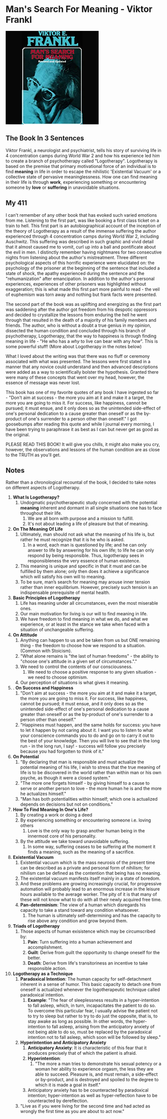 # Man's Search For Meaning - Viktor Frankl

![Man's Search For Meaning](Images/MansSearchForMeaning.jpeg)

## The Book In 3 Sentences
Viktor Frankl, a neurologist and psychiatrist, tells his story of surviving life in 4 concentration camps during World War 2 and how his experience led him to create a branch of psychotherapy called "Logotherapy". Logotherapy is based on the premise that primary motivational force of an individual is to find __meaning__ in life in order to escape the nihilistic 'Existential Vacuum' or a collective state of pervasive meaninglessness. How one can find meaning in their life is through __work__, experiencing something or encountering someone by __love__  or __suffering__ in unavoidable situations.

## My 411
I can't remember of any other book that has evoked such varied emotions from me. Listening to the first part, was like booking a first class ticket on a train to hell. This first part is an autobiographical account of the inception of the theory of Logotherapy as a result of the immense suffering the author experienced through 4 concentration camps during World War 2, including Auschwitz. This suffering was described in such graphic and vivid detail that it almost caused me to vomit, curl up into a ball and pontificate about the evil in men. I distinctly remember having nightmares for two consecutive nights from listening about the author's mistreatment. Three different psychological aspects of this horrific experience were elucidated on: the psychology of the prisoner at the beginning of the sentence that included a state of shock, the apathy experienced during the sentence and the "rehumanization" after emancipation. In addition to the author's personal experiences, experiences of other prisoners was highlighted without exaggeration; this is what made this first part more painful to read - the veil of euphemism was torn away and nothing but frank facts were presented. 

The second part of the book was as uplifting and energizing as the first part was saddening after the author got freedom from his despotic oppressors and decided to crystallize the lessons from enduring the hell he went through that resulted in the death of a majority of his family members and friends. The author, who is without a doubt a true genius in my opinion, dissected the human condition and concluded through his branch of psychotherapy, Logotherapy, that the way to happiness is through finding meaning in life - "He who has a _why_ to live can bear with any _how_". This is some powerful stuff! (More about Logotherapy in the notes below)

What I loved about the writing was that there was no fluff or ceremony associated with what was presented. The lessons were first stated in a manner that any novice could understand and then advanced descriptions were added as a way to scientifically bolster the hypothesis. Granted there were many of these concepts that went over my head, however, the essence of message was never lost.

This book has one of my favorite quotes of any book I have ingested so far - "Don't aim at success - the more you aim at it and make it a target, the more you are going to miss it. For success, like happiness, cannot be pursued; it must ensue, and it only does so as the unintended side-effect of one's personal dedication to a cause greater than oneself or as the by-product of one's surrender to a person other than oneself." I got goosebumps after reading this quote and while I journal every morning, I have been trying to paraphrase it as best as I can but never get as good as the original.

PLEASE READ THIS BOOK! It will give you chills, it might also make you cry, however, the observations and lessons of the human condition are as close to the TRUTH as you'll get.

## Notes

Rather than a chronological recountal of the book, I decided to take notes on different aspects of Logotherapy.

1. __What Is Logotherapy?__
   1. Undogmatic psychotherapeutic study concerned with the potential __meaning__ inherent and dormant in all single situations one has to face throughout their life.
      1. We are all born with purpose and a mission to fulfill. 
      2. It's not about leading a life of pleasure but that of meaning.
2. __On The Meaning Of Life__
   1. Ultimately, man should not ask what the meaning of his life is, but rather he must recognize that it is he who is asked. 
      1. In a word, each man is questioned by life; and he can only answer to life by answering for his own life; to life he can only respond by being responsible. Thus, logotherapy sees in responsibleness the very essence of human existence.
   2. This meaning is unique and specific in that it must and can be fulfilled by them alone; only then does it achieve a significance which will satisfy his own will to meaning.
   3. To be sure, man’s search for meaning may arouse inner tension rather than inner equilibrium. However, precisely such tension is an indispensable prerequisite of mental health.
3. __Basic Principles of Logotherapy__
   1. Life has meaning under all circumstances, even the most miserable ones.
   2. Our main motivation for living is our will to find meaning in life.
   3. We have freedom to find meaning in what we do, and what we experience, or at least in the stance we take when faced with a situation of unchangeable suffering.
4. __On Attitude__
   1. Anything can happen to us and be taken from us but ONE remaining thing - the freedom to choose how we respond to a situation. (Common with Stoicism).
   2. "What alone remains is "the last of human freedoms" - the ability to "choose one's attitude in a given set of circumstances."."
   3. We need to control the contents of our consciousness.
      1. We need to choose a positive response to any given situation - we need to choose optimism.
   4. Our perception of situations is what gives it meaning. 
5. . __On Success and Happiness__
   1. "Don't aim at success - the more you aim at it and make it a target, the more you are going to miss it. For success, like happiness, cannot be pursued; it must ensue, and it only does so as the unintended side-effect of one's personal dedication to a cause greater than oneself or as the by-product of one's surrender to a person other than oneself."
   2. "Happiness must happen, and the same holds for success: you have to let it happen by not caring about it. I want you to listen to what your conscience commands you to do and go on to carry it out to the best of your knowledge. Then you will live to see that in the long run - in the long run, I say! - success will follow you precisely because you had forgotten to think of it."
6. __On Potential__
   1. "By declaring that man is responsible and must actualize the potential meaning of his life, I wish to stress that the true meaning of life is to be discovered in the world rather than within man or his own psyche, as though it were a closed system."
   2. "The more one forgets himself - by giving himself to a cause to serve or another person to love - the more human he is and the more he actualizes himself."
   3. "Man has both potentialities within himself; which one is actualized depends on decisions but not on conditions."
7. __How To Find Meaning In One's Life?__
   1. By creating a work or doing a deed
   2. By experiencing something or encountering someone i.e. loving others
      1. Love is the only way to grasp another human being in the innermost core of his personality.
   3. By the attitude we take toward unavoidable suffering.
      1. In some way, suffering ceases to be suffering at the moment it finds a meaning, such as the meaning of a sacrifice.
8. __Existential Vacuum__
   1. Existential vacuum which is the mass neurosis of the present time can be described as a private and personal form of nihilism; for nihilism can be defined as the contention that being has no meaning.
   2. The existential vacuum manifests itself mainly in a state of boredom.
   3. And these problems are growing increasingly crucial, for progressive automation will probably lead to an enormous increase in the leisure hours available to the average worker. The pity of it is that many of these will not know what to do with all their newly acquired free time.
   4. __Pan-determinism__: The view of a human which disregards his capacity to take a stand toward any condition whatsoever.
      1. The human is ultimately self-determining and has the capacity to rise above any condition and grow beyond them. 
9.  __Triads of Logotherapy__
    1.  Those aspects of human exisistence which may be circumscribed by:
        1.  __Pain__: Turn suffering into a human achievement and accomplishment.
        2.  __Guilt__: Derive from guilt the opportunity to change oneself for the better.
        3.  __Death__: Derive from life's transitoriness an incentive to take responsible action. 
10. __Logotherapy as a Technique__ 
    1.  __Paradoxical Intention__: The human capacity for self-detachment inherent in a sense of humor. This basic capacity to detach one from oneself is actualized whenever the logotherapeutic technique called paradoxical intention.
        1.  __Example__: "The fear of sleeplessness results in a hyper-intention to fall asleep, which, in turn, incapacitates the patient to do so. To overcome this particular fear, I usually advise the patient not to try to sleep but rather to try to do just the opposite, that is, to stay awake as long as possible. In other words, the hyper- intention to fall asleep, arising from the anticipatory anxiety of not being able to do so, must be replaced by the paradoxical intention not to fall asleep, which soon will be followed by sleep."
    2.  __Hyperintention and Anticipatory Anxiety__
        1.  __Anticipatory Anxiety__: It is characteristic of this fear that it produces precisely that of which the patient is afraid.
        2.  __Hyperintention__:
            1.  "The more a man tries to demonstrate his sexual potency or a woman her ability to experience orgasm, the less they are able to succeed. Pleasure is, and must remain, a side-effect or by-product, and is destroyed and spoiled to the degree to which it is made a goal in itself."
        3.  Anticipatory anxiety has to be counteracted by paradoxical intention; hyper-intention as well as hyper-reflection have to be counteracted by dereflection.
    3. "Live as if you were living for the second time and had acted as wrongly the first time as you are about to act now."